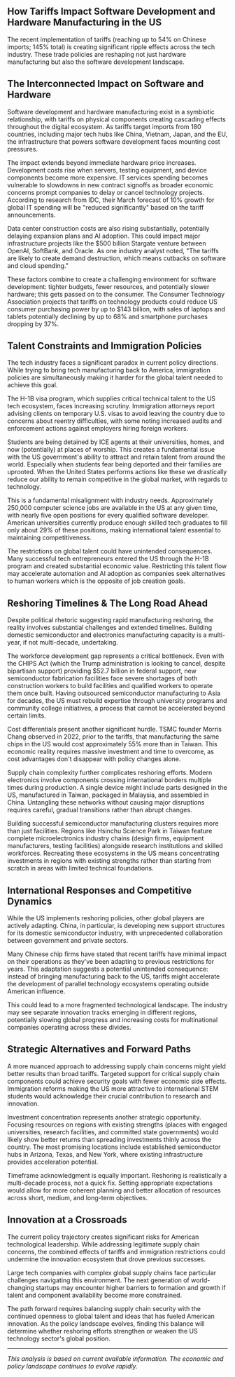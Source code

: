 ## How Tariffs Impact Software Development and Hardware Manufacturing in the US

The recent implementation of tariffs (reaching up to 54% on Chinese imports; 145% total) is creating significant ripple effects across the tech industry. These trade policies are reshaping not just hardware manufacturing but also the software development landscape.

## The Interconnected Impact on Software and Hardware

Software development and hardware manufacturing exist in a symbiotic relationship, with tariffs on physical components creating cascading effects throughout the digital ecosystem. As tariffs target imports from 180 countries, including major tech hubs like China, Vietnam, Japan, and the EU, the infrastructure that powers software development faces mounting cost pressures.

The impact extends beyond immediate hardware price increases. Development costs rise when servers, testing equipment, and device components become more expensive. IT services spending becomes vulnerable to slowdowns in new contract signoffs as broader economic concerns prompt companies to delay or cancel technology projects. According to research from IDC, their March forecast of 10% growth for global IT spending will be "reduced significantly" based on the tariff announcements.

Data center construction costs are also rising substantially, potentially delaying expansion plans and AI adoption. This could impact major infrastructure projects like the $500 billion Stargate venture between OpenAI, SoftBank, and Oracle. As one industry analyst noted, "The tariffs are likely to create demand destruction, which means cutbacks on software and cloud spending."

These factors combine to create a challenging environment for software development: tighter budgets, fewer resources, and potentially slower hardware; this gets passed on to the consumer. The Consumer Technology Association projects that tariffs on technology products could reduce US consumer purchasing power by up to $143 billion, with sales of laptops and tablets potentially declining by up to 68% and smartphone purchases dropping by 37%.

## Talent Constraints and Immigration Policies

The tech industry faces a significant paradox in current policy directions. While trying to bring tech manufacturing back to America, immigration policies are simultaneously making it harder for the global talent needed to achieve this goal.

The H-1B visa program, which supplies critical technical talent to the US tech ecosystem, faces increasing scrutiny. Immigration attorneys report advising clients on temporary U.S. visas to avoid leaving the country due to concerns about reentry difficulties, with some noting increased audits and enforcement actions against employers hiring foreign workers.

Students are being detained by ICE agents at their universities, homes, and now (potentially) at places of worship. This creates a fundamental issue with the US government's ability to attract and retain talent from around the world. Especially when students fear being deported and their families are uprooted. When the United States performs actions like these we drastically reduce our ability to remain competitive in the global market, with regards to technology.

This is a fundamental misalignment with industry needs. Approximately 250,000 computer science jobs are available in the US at any given time, with nearly five open positions for every qualified software developer. American universities currently produce enough skilled tech graduates to fill only about 29% of these positions, making international talent essential to maintaining competitiveness.

The restrictions on global talent could have unintended consequences. Many successful tech entrepreneurs entered the US through the H-1B program and created substantial economic value. Restricting this talent flow may accelerate automation and AI adoption as companies seek alternatives to human workers which is the opposite of job creation goals.

## Reshoring Timelines & The Long Road Ahead

Despite political rhetoric suggesting rapid manufacturing reshoring, the reality involves substantial challenges and extended timelines. Building domestic semiconductor and electronics manufacturing capacity is a multi-year, if not multi-decade, undertaking.

The workforce development gap represents a critical bottleneck. Even with the CHIPS Act (which the Trump administration is looking to cancel, despite bipartisan support) providing $52.7 billion in federal support, new semiconductor fabrication facilities face severe shortages of both construction workers to build facilities and qualified workers to operate them once built. Having outsourced semiconductor manufacturing to Asia for decades, the US must rebuild expertise through university programs and community college initiatives, a process that cannot be accelerated beyond certain limits.

Cost differentials present another significant hurdle. TSMC founder Morris Chang observed in 2022, prior to the tariffs, that manufacturing the same chips in the US would cost approximately 55% more than in Taiwan. This economic reality requires massive investment and time to overcome, as cost advantages don't disappear with policy changes alone.

Supply chain complexity further complicates reshoring efforts. Modern electronics involve components crossing international borders multiple times during production. A single device might include parts designed in the US, manufactured in Taiwan, packaged in Malaysia, and assembled in China. Untangling these networks without causing major disruptions requires careful, gradual transitions rather than abrupt changes.

Building successful semiconductor manufacturing clusters requires more than just facilities. Regions like Hsinchu Science Park in Taiwan feature complete microelectronics industry chains (design firms, equipment manufacturers, testing facilities) alongside research institutions and skilled workforces. Recreating these ecosystems in the US means concentrating investments in regions with existing strengths rather than starting from scratch in areas with limited technical foundations.

## International Responses and Competitive Dynamics

While the US implements reshoring policies, other global players are actively adapting. China, in particular, is developing new support structures for its domestic semiconductor industry, with unprecedented collaboration between government and private sectors.

Many Chinese chip firms have stated that recent tariffs have minimal impact on their operations as they've been adapting to previous restrictions for years. This adaptation suggests a potential unintended consequence: instead of bringing manufacturing back to the US, tariffs might accelerate the development of parallel technology ecosystems operating outside American influence.

This could lead to a more fragmented technological landscape. The industry may see separate innovation tracks emerging in different regions, potentially slowing global progress and increasing costs for multinational companies operating across these divides.

## Strategic Alternatives and Forward Paths

A more nuanced approach to addressing supply chain concerns might yield better results than broad tariffs. Targeted support for critical supply chain components could achieve security goals with fewer economic side effects. Immigration reforms making the US more attractive to international STEM students would acknowledge their crucial contribution to research and innovation.

Investment concentration represents another strategic opportunity. Focusing resources on regions with existing strengths (places with engaged universities, research facilities, and committed state governments) would likely show better returns than spreading investments thinly across the country. The most promising locations include established semiconductor hubs in Arizona, Texas, and New York, where existing infrastructure provides acceleration potential.

Timeframe acknowledgment is equally important. Reshoring is realistically a multi-decade process, not a quick fix. Setting appropriate expectations would allow for more coherent planning and better allocation of resources across short, medium, and long-term objectives.

## Innovation at a Crossroads

The current policy trajectory creates significant risks for American technological leadership. While addressing legitimate supply chain concerns, the combined effects of tariffs and immigration restrictions could undermine the innovation ecosystem that drove previous successes.

Large tech companies with complex global supply chains face particular challenges navigating this environment. The next generation of world-changing startups may encounter higher barriers to formation and growth if talent and component availability become more constrained.

The path forward requires balancing supply chain security with the continued openness to global talent and ideas that has fueled American innovation. As the policy landscape evolves, finding this balance will determine whether reshoring efforts strengthen or weaken the US technology sector's global position.

---

*This analysis is based on current available information. The economic and policy landscape continues to evolve rapidly.*